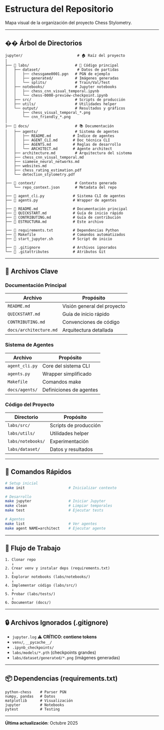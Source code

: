 # Estructura del Repositorio

Mapa visual de la organización del proyecto Chess Stylometry.

---

## �� Árbol de Directorios

```
jupyter/                         # 🏠 Raíz del proyecto
│
├── 📁 labs/                     # 🔬 Código principal
│   ├── dataset/                 # Datos de partidas
│   │   ├── chessgame0001.pgn   # PGN de ejemplo
│   │   ├── generated/          # Imágenes generadas
│   │   └── splits/             # Train/Val/Test
│   ├── notebooks/              # Jupyter notebooks
│   │   ├── chess_cnn_visual_temporal.ipynb
│   │   └── chess-0000-preview-checkpoint.ipynb
│   ├── src/                    # Scripts de producción
│   ├── utils/                  # Utilidades helper
│   └── output/                 # Resultados y gráficos
│       ├── chess_visual_temporal_*.png
│       └── cnn_friendly_*.png
│
├── 📁 docs/                     # 📚 Documentación
│   ├── agents/                 # Sistema de agentes
│   │   ├── README.md          # Índice de agentes
│   │   ├── AGENT_CLI.md       # Doc técnica CLI
│   │   ├── AGENTS.md          # Reglas de desarrollo
│   │   └── ARCHITECT.md       # Agente architect
│   ├── architecture.md         # Arquitectura del sistema
│   ├── chess_cnn_visual_temporal.md
│   ├── siamese_neural_networks.md
│   ├── websites.md
│   ├── chess_rating_estimation.pdf
│   └── detection_stylometry.pdf
│
├── 📁 context/                  # Contexto generado
│   └── repo_context.json       # Metadata del repo
│
├── 🐍 agent_cli.py             # Sistema CLI de agentes
├── 🐍 agents.py                # Wrapper de agentes
│
├── 📄 README.md                # Documentación principal
├── 📄 QUICKSTART.md            # Guía de inicio rápido
├── 📄 CONTRIBUTING.md          # Guía de contribución
├── 📄 ESTRUCTURA.md            # Este archivo
│
├── 📄 requirements.txt         # Dependencias Python
├── 📄 Makefile                 # Comandos automatizados
├── 📄 start_jupyter.sh         # Script de inicio
│
├── 🔧 .gitignore               # Archivos ignorados
└── 🔧 .gitattributes           # Atributos Git
```

---

## 🎯 Archivos Clave

### Documentación Principal

| Archivo | Propósito |
|---------|-----------|
| `README.md` | Visión general del proyecto |
| `QUICKSTART.md` | Guía de inicio rápido |
| `CONTRIBUTING.md` | Convenciones de código |
| `docs/architecture.md` | Arquitectura detallada |

### Sistema de Agentes

| Archivo | Propósito |
|---------|-----------|
| `agent_cli.py` | Core del sistema CLI |
| `agents.py` | Wrapper simplificado |
| `Makefile` | Comandos make |
| `docs/agents/` | Definiciones de agentes |

### Código del Proyecto

| Directorio | Propósito |
|------------|-----------|
| `labs/src/` | Scripts de producción |
| `labs/utils/` | Utilidades helper |
| `labs/notebooks/` | Experimentación |
| `labs/dataset/` | Datos y resultados |

---

## 🚀 Comandos Rápidos

```bash
# Setup inicial
make init                    # Inicializar contexto

# Desarrollo
make jupyter                 # Iniciar Jupyter
make clean                   # Limpiar temporales
make test                    # Ejecutar tests

# Agentes
make list                    # Ver agentes
make agent NAME=architect    # Ejecutar agente
```

---

## 📝 Flujo de Trabajo

```
1. Clonar repo
   ↓
2. Crear venv y instalar deps (requirements.txt)
   ↓
3. Explorar notebooks (labs/notebooks/)
   ↓
4. Implementar código (labs/src/)
   ↓
5. Probar (labs/tests/)
   ↓
6. Documentar (docs/)
```

---

## 🔒 Archivos Ignorados (.gitignore)

- `jupyter.log` ⚠️ **CRÍTICO: contiene tokens**
- `venv/`, `__pycache__/`
- `.ipynb_checkpoints/`
- `labs/models/*.pth` (checkpoints grandes)
- `labs/dataset/generated/*.png` (imágenes generadas)

---

## 📦 Dependencias (requirements.txt)

```
python-chess    # Parser PGN
numpy, pandas   # Datos
matplotlib      # Visualización
jupyter         # Notebooks
pytest          # Testing
```

---

**Última actualización**: Octubre 2025
